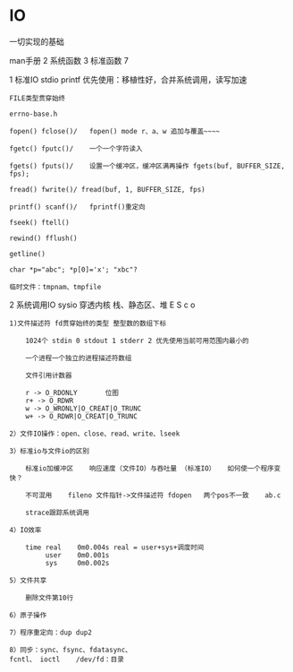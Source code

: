 # IO

一切实现的基础

man手册 2 系统函数 3 标准函数 7

1 标准IO  stdio   printf  优先使用：移植性好，合并系统调用，读写加速

    FILE类型贯穿始终
    
    errno-base.h
    
    fopen() fclose()/   fopen() mode r、a、w 追加与覆盖~~~~
    
    fgetc() fputc()/    一个一个字符读入
    
    fgets() fputs()/    设置一个缓冲区，缓冲区满再操作 fgets(buf, BUFFER_SIZE, fps);
    
    fread() fwrite()/ fread(buf, 1, BUFFER_SIZE, fps)
    
    printf() scanf()/   fprintf()重定向
    
    fseek() ftell() 
    
    rewind() fflush()
    
    getline()
    
    char *p="abc"; *p[0]='x'; "xbc"?
    
    临时文件：tmpnam、tmpfile

2 系统调用IO    sysio 穿透内核 栈、静态区、堆  E S c o

    1)文件描述符 fd贯穿始终的类型 整型数的数组下标  
    
        1024个 stdin 0 stdout 1 stderr 2 优先使用当前可用范围内最小的
        
        一个进程一个独立的进程描述符数组
        
        文件引用计数器
        
        r -> O_RDONLY       位图
        r+ -> O_RDWR 
        w -> O_WRONLY|O_CREAT|O_TRUNC
        w+ -> O_RDWR|O_CREAT|O_TRUNC
    
    2）文件IO操作：open、close、read、write、lseek
    
    3）标准io与文件io的区别
    
        标准io加缓冲区    响应速度（文件IO）与吞吐量 （标准IO）   如何使一个程序变快？
        
        不可混用    fileno 文件指针->文件描述符 fdopen   两个pos不一致    ab.c    
        
        strace跟踪系统调用
    
    4）IO效率
    
        time real    0m0.004s real = user+sys+调度时间
             user    0m0.001s
             sys     0m0.002s
    
    5）文件共享
    
        删除文件第10行
    
    6）原子操作
    
    7）程序重定向：dup dup2
    
    8）同步：sync、fsync、fdatasync、
    fcntl、 ioctl    /dev/fd：目录